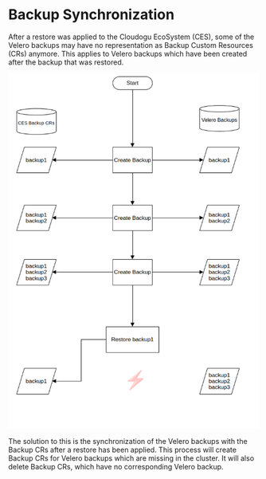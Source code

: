 # Backup Synchronization

After a restore was applied to the Cloudogu EcoSystem (CES), some of the Velero backups may have no representation
as Backup Custom Resources (CRs) anymore. This applies to Velero backups which have been created after the backup that
was restored.

![Backup synchronization problem after restore](restore_problem.png "Backup synchronization problem after restore")

The solution to this is the synchronization of the Velero backups with the Backup CRs after a restore has been applied.
This process will create Backup CRs for Velero backups which are missing in the cluster. It will also delete Backup CRs,
which have no corresponding Velero backup.